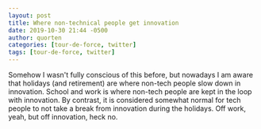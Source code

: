 ```yaml
---
layout: post
title: Where non-technical people get innovation
date: 2019-10-30 21:44 -0500
author: quorten
categories: [tour-de-force, twitter]
tags: [tour-de-force, twitter]
---
```


Somehow I wasn't fully conscious of this before, but nowadays I am
aware that holidays (and retirement) are where non-tech people slow
down in innovation.  School and work is where non-tech people are kept
in the loop with innovation.  By contrast, it is considered somewhat
normal for tech people to not take a break from innovation during the
holidays.  Off work, yeah, but off innovation, heck no.
